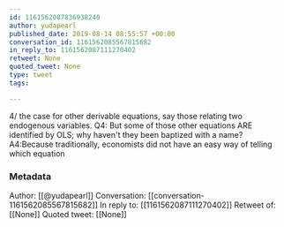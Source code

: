 ```yaml
---
id: 1161562087836938240
author: yudapearl
published_date: 2019-08-14 08:55:57 +00:00
conversation_id: 1161562085567815682
in_reply_to: 1161562087111270402
retweet: None
quoted_tweet: None
type: tweet
tags:

---
```


4/ the case for other derivable equations, say those relating two endogenous variables. Q4: But some of those other equations ARE identified by OLS; why haven't they been baptized with a name? A4:Because traditionally, economists did not have an easy way of telling which equation

### Metadata

Author: [[@yudapearl]]
Conversation: [[conversation-1161562085567815682]]
In reply to: [[1161562087111270402]]
Retweet of: [[None]]
Quoted tweet: [[None]]
